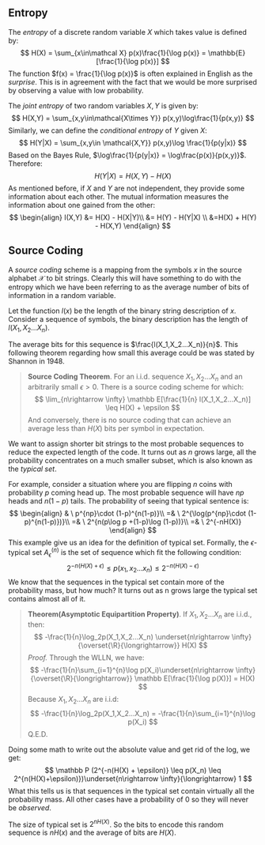 ## Entropy

The *entropy* of a discrete random variable $X$ which takes value is defined by: 
$$
H(X) = \sum_{x\in\mathcal X} p(x)\frac{1}{\log p(x)} = \mathbb{E}[\frac{1}{\log p(x)}]
$$
The function $f(x) = \frac{1}{\log p(x)}$ is often explained in English as the *surprise*. This is in agreement with the fact that we would be more surprised by observing a value with low probability.

The *joint entropy* of two random variables $X, Y$ is given by: 
$$
H(X,Y) = \sum_{x,y\in\mathcal{X\times Y}} p(x,y)\log\frac{1}{p(x,y)}
$$
Similarly, we can define the *conditional entropy* of $Y$ given $X$: 
$$
H(Y|X) = \sum_{x,y\in \mathcal{X,Y}} p(x,y)\log \frac{1}{p(y|x)}
$$
Based on the Bayes Rule, $\log\frac{1}{p(y|x)} = \log\frac{p(x)}{p(x,y)}$. Therefore: 
$$
H(Y|X) = H(X,Y)- H(X)
$$
As mentioned before, if $X$ and $Y$ are not independent, they provide some information about each other. The mutual information measures the information about one gained from the other: 
$$
\begin{align}
I(X,Y) &= H(X) - H(X|Y)\\
&= H(Y) - H(Y|X) \\ 
&=H(X) + H(Y) - H(X,Y)
\end{align}
$$

## Source Coding

A *source coding* scheme is a mapping from the symbols $x$ in the source alphabet $\mathcal X$ to bit strings. Clearly this will have something to do with the entropy which we have been  referring to as the average number of bits of information in a random variable. 

Let the function $l(x)$ be the length of the binary string description of $x$. Consider a sequence of symbols, the binary description has the length of $l(X_1,X_2...X_n)$. 

The average bits for this sequence is $\frac{l(X_1,X_2...X_n)}{n}$. This following theorem regarding how small this average could be was stated by Shannon in $1948$. 

> **Source Coding Theorem**. For an i.i.d. sequence $X_1,X_2...X_n$ and an arbitrarily small $\epsilon > 0$. There is a source coding scheme for which: 
> $$
> \lim_{n\rightarrow \infty} \mathbb E[\frac{1}{n} l(X_1,X_2...X_n)] \leq H(X) + \epsilon
> $$
> And conversely, there is no source coding that can achieve an average less than $H(X)$ bits per symbol in expectation.

We want to assign shorter bit strings to the most probable sequences to reduce the expected length of the code. It turns out as $n$ grows large, all the probability concentrates on a much smaller subset, which is also known as the *typical set*. 

For example, consider a situation where you are flipping $n$ coins with probability $p$ coming head up. The most probable sequence will have $np$ heads and $n(1-p)$ tails. The probability of seeing that typical sentence is: 
$$
\begin{align}
& \ p^{np}\cdot (1-p)^{n(1-p)}\\
=& \ 2^{\log(p^{np}\cdot (1-p)^{n(1-p)})}\\
=& \ 2^{n(p\log p +(1-p)\log (1-p))}\\
=& \ 2^{-nH(X)}
\end{align}
$$
This example give us an idea for the definition of typical set. Formally, the $\epsilon$-typical set $A_\epsilon^{(n)}$ is the set of sequence which fit the following condition: 
$$
2^{-n(H(X) + \epsilon)}\leq p(x_1,x_2...x_n)\leq 2^{-n(H(X)-\epsilon)}
$$
We know that the sequences in the typical set contain more of the probability mass, but how much? It turns out as n grows large the typical set contains almost all of it.

> **Theorem(Asymptotic Equipartition Property)**. If $X_1,X_2...X_n$ are i.i.d., then: 
> $$
> -\frac{1}{n}\log_2p(X_1,X_2...X_n) \underset{n\rightarrow \infty}{\overset{\R}{\longrightarrow}} H(X)
> $$
> *Proof.* Through the WLLN, we have: 
> $$
> -\frac{1}{n}\sum_{i=1}^{n}\log p(X_i)\underset{n\rightarrow \infty}{\overset{\R}{\longrightarrow}} \mathbb E[\frac{1}{\log p(X)}] = H(X)
> $$
> Because $X_1,X_2...X_n$ are i.i.d: 
> $$
> -\frac{1}{n}\log_2p(X_1,X_2...X_n) = -\frac{1}{n}\sum_{i=1}^{n}\log p(X_i)
> $$
> Q.E.D.

Doing some math to write out the absolute value and get rid of the log, we get: 
$$
\mathbb P (2^{-n(H(X) + \epsilon)} \leq p(X_n) \leq 2^{n(H(X)+\epsilon)})\underset{n\rightarrow \infty}{\longrightarrow} 1
$$
What this tells us is that sequences in the typical set contain virtually all the probability mass. All other cases have a probability of $0$ so they will never be *observed*. 

The size of typical set is $2^{nH(X)}$. So the bits to encode this random sequence is $nH(x)$ and the average of bits are $H(X)$. 


